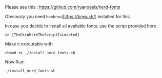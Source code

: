Please see this :   https://github.com/ryanoasis/nerd-fonts

Obviously you need `hombrew`[https://brew.sh/] installed for this.

In case you decide to install all available fonts, use the script provided here.

`cd {TheDirWhereTheScriptIsLocated}`

Make it executable with

`chmod +x ./install_nerd_fonts.sh`

Now Run:

`./install_nerd_fonts.sh`
